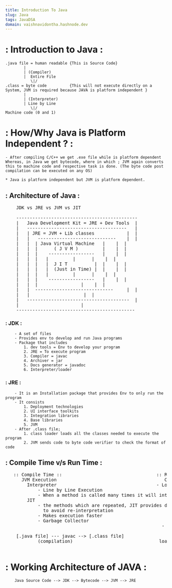```yaml
---
title: Introduction To Java
slug: Java
tags: JavaDSA
domain: vaishnavidontha.hashnode.dev
---
```




# : Introduction to Java :

	.java file = human readable {This is Source Code}
			|
			| (Compiler)	
			|  Entire File
		       \|/
	.class = byte code 			{This will not execute directly on a System, JVM is required because JAVA is platform independent }
			|
			| (Interpreter)
			| Line by Line 	
		       \|/
	Machine code (0 and 1)


# : How/Why Java is Platform Independent ? :

	- After compiling C/C++ we get .exe file while is platform dependent
	Whereas, in Java we get bytecode, where in which ; JVM again converts this to machine code and respective task is done. (The byte code post compilation can be executed on any OS)

	* Java is platform independent but JVM is platform dependent.

## : Architecture of Java : 

<pre>
	JDK vs JRE vs JVM vs JIT
	
    ---------------------------------------------
    |	Java Development Kit = JRE + Dev Tools	|	
    |	-------------------------------------   |
    |   | JRE = JVM + Lib classes            |  |
    |   |   -----------------------------    |  |
    |   |  | Java Virtual Machine	|    |  |
    |   |  |      ( J V M )  		|    |	|
    |   |  |    -----------------	|    |  |
    |   |  |   |		 |      |    |  |	
    |   |  |   |  J I T	         |	|    |	|
    |   |  |   |  (Just in Time) |	|    |	|
    |   |  |   |		 |      |    |	|	
    |   |  |    -----------------	|    |  |
    |   |  | 			 	|    |	|
    |   |  -----------------------------     |	|
    |   |				     |  |
    |   --------------------------------------	|
    |		   				|
    --------------------------------------------
</pre>


### : JDK :

    	- A set of files
    	- Provides env to develop and run Java programs
    	- Package that includes
    		1. dev tools = Env to develop your program
    		2. JRE = To execute program
    		3. Compiler = javac
    		4. Archiver = jar
    		5. Docs generator = javadoc
    		6. Interpreter/loader


### : JRE :

    	- It is an Installation package that provides Env to only run the program
    	- It consists 
    		1. Deployment technologies
    		2. UI interface toolkits
    		3. Integration libraries
    		4. Base libraries
    		5. JVM
    	- After .class file; 
    		1. class loader loads all the classes needed to execute the program
    		2. JVM sends code to byte code verifier to check the format of code


## : Compile Time v/s Run Time : 

<pre>
   :: Compile Time ::									:: Run Time ::
      JVM Execution 									   Class Loader
    	Interpreter										- Loading
    		- Line by Line Execution							    - Reads .class file and generate binary data
    		- When a method is called many times it will interpret again and again.		    - Object of this class is created in HEAP memory
    	JIT 										        - Linking
    		- the methods which are repeated, JIT provides direct machine code                      - JVM verifies .class file generated
    		  to avoid re-interpretation 								- allocates memory for class variables and default values
    		- Makes execution faster 								 - Replaces symbolic references from the type to direct references
    		- Garbage Collector									  - Initialization
    													  - All the static variables are assigned with their values defined in the code and static block

    [.java file] --- javac --> [.class file]						[class   --> [Byte code --> [Interpreter] --> [Runtime] --> [Hardware]
    		(compilation) 								 loader]      verifier]

</pre>

# : Working Architecture of JAVA :

		Java Source Code --> JDK --> Bytecode --> JVM --> JRE
